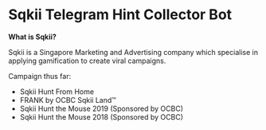 # Sqkii Telegram Hint Collector Bot
**What is Sqkii?**

Sqkii is a Singapore Marketing and Advertising company which specialise in applying gamification to create viral campaigns.

Campaign thus far:
- Sqkii Hunt From Home
- FRANK by OCBC Sqkii Land™
- Sqkii Hunt the Mouse 2019 (Sponsored by OCBC)
- Sqkii Hunt the Mouse 2018 (Sponsored by OCBC)

